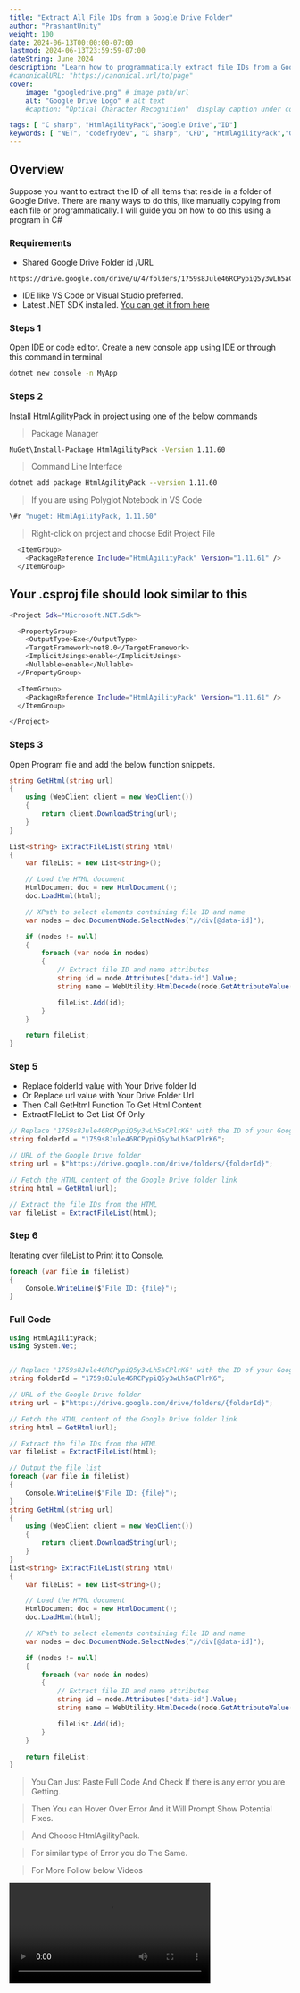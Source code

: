 ```yaml
---
title: "Extract All File IDs from a Google Drive Folder"
author: "PrashantUnity"
weight: 100
date: 2024-06-13T00:00:00-07:00
lastmod: 2024-06-13T23:59:59-07:00
dateString: June 2024  
description: "Learn how to programmatically extract file IDs from a Google Drive folder using C# and HtmlAgilityPack. Perfect for bulk operations and automation tasks."
#canonicalURL: "https://canonical.url/to/page"
cover:
    image: "googledrive.png" # image path/url
    alt: "Google Drive Logo" # alt text
    #caption: "Optical Character Recognition"  display caption under cover 

tags: [ "C sharp", "HtmlAgilityPack","Google Drive","ID"]
keywords: [ "NET", "codefrydev", "C sharp", "CFD", "HtmlAgilityPack","Google Drive","ID"]
---
```


## Overview
Suppose you want to extract the ID of all items that reside in a folder of Google Drive. There are many ways to do this, like manually copying from each file or programmatically. I will guide you on how to do this using a program in C#   


### Requirements 
- Shared Google Drive Folder id /URL
```
https://drive.google.com/drive/u/4/folders/1759s8Jule46RCPypiQ5y3wLh5aCPlrK6
```
- IDE like VS Code or Visual Studio preferred.
- Latest .NET SDK installed. [You can get it from here](https://dotnet.microsoft.com/en-us/download/visual-studio-sdks)


### Steps 1

Open IDE or code editor. Create a new console app using IDE or through this command in terminal
```sh {linenos=true}
dotnet new console -n MyApp
```
### Steps 2

Install HtmlAgilityPack in project using one of the below commands

> Package Manager
```sh {linenos=true}
NuGet\Install-Package HtmlAgilityPack -Version 1.11.60
```
> Command Line Interface
```sh {linenos=true}
dotnet add package HtmlAgilityPack --version 1.11.60
```
> If you are using Polyglot Notebook in VS Code
```sh {linenos=true}
\#r "nuget: HtmlAgilityPack, 1.11.60"
```
> Right-click on project and choose Edit Project File 
```sh {linenos=true}
  <ItemGroup>
    <PackageReference Include="HtmlAgilityPack" Version="1.11.61" />
  </ItemGroup> 
```

## Your .csproj file should look similar to this

```sh {linenos=true}
<Project Sdk="Microsoft.NET.Sdk">

  <PropertyGroup>
    <OutputType>Exe</OutputType>
    <TargetFramework>net8.0</TargetFramework>
    <ImplicitUsings>enable</ImplicitUsings>
    <Nullable>enable</Nullable>
  </PropertyGroup>

  <ItemGroup>
    <PackageReference Include="HtmlAgilityPack" Version="1.11.61" />
  </ItemGroup>

</Project>
```

### Steps 3

Open Program file and add the below function snippets.

```cs {linenos=true}
string GetHtml(string url)
{
    using (WebClient client = new WebClient())
    {
        return client.DownloadString(url);
    }
}
``` 

```cs {linenos=true}
List<string> ExtractFileList(string html)
{
    var fileList = new List<string>();

    // Load the HTML document
    HtmlDocument doc = new HtmlDocument();
    doc.LoadHtml(html);

    // XPath to select elements containing file ID and name
    var nodes = doc.DocumentNode.SelectNodes("//div[@data-id]");

    if (nodes != null)
    {
        foreach (var node in nodes)
        {
            // Extract file ID and name attributes
            string id = node.Attributes["data-id"].Value;
            string name = WebUtility.HtmlDecode(node.GetAttributeValue("data-tooltip", ""));

            fileList.Add(id);
        }
    }

    return fileList;
}
```

### Step 5

- Replace folderId value with Your Drive folder Id
- Or Replace url value with Your Drive Folder Url
- Then Call GetHtml Function To Get Html Content
- ExtractFileList to Get List Of Only

```cs {linenos=true}
// Replace '1759s8Jule46RCPypiQ5y3wLh5aCPlrK6' with the ID of your Google Drive folder
string folderId = "1759s8Jule46RCPypiQ5y3wLh5aCPlrK6";

// URL of the Google Drive folder
string url = $"https://drive.google.com/drive/folders/{folderId}";

// Fetch the HTML content of the Google Drive folder link
string html = GetHtml(url);

// Extract the file IDs from the HTML
var fileList = ExtractFileList(html);
```

### Step 6

Iterating over fileList to Print it to Console.

```cs {linenos=true}
foreach (var file in fileList)
{
    Console.WriteLine($"File ID: {file}");
}
```

### Full Code

```cs {linenos=true}
using HtmlAgilityPack; 
using System.Net;


// Replace '1759s8Jule46RCPypiQ5y3wLh5aCPlrK6' with the ID of your Google Drive folder
string folderId = "1759s8Jule46RCPypiQ5y3wLh5aCPlrK6";

// URL of the Google Drive folder
string url = $"https://drive.google.com/drive/folders/{folderId}";

// Fetch the HTML content of the Google Drive folder link
string html = GetHtml(url);

// Extract the file IDs from the HTML
var fileList = ExtractFileList(html);

// Output the file list
foreach (var file in fileList)
{
    Console.WriteLine($"File ID: {file}");
}
string GetHtml(string url)
{
    using (WebClient client = new WebClient())
    {
        return client.DownloadString(url);
    }
}
List<string> ExtractFileList(string html)
{
    var fileList = new List<string>();

    // Load the HTML document
    HtmlDocument doc = new HtmlDocument();
    doc.LoadHtml(html);

    // XPath to select elements containing file ID and name
    var nodes = doc.DocumentNode.SelectNodes("//div[@data-id]");

    if (nodes != null)
    {
        foreach (var node in nodes)
        {
            // Extract file ID and name attributes
            string id = node.Attributes["data-id"].Value;
            string name = WebUtility.HtmlDecode(node.GetAttributeValue("data-tooltip", ""));

            fileList.Add(id);
        }
    }

    return fileList;
}
```

> You Can Just Paste Full Code And Check If there is any error you are Getting.

> Then You can Hover Over Error And it Will Prompt Show Potential Fixes.

> And Choose HtmlAgilityPack.

> For similar type of Error you do The Same.

> For More Follow below Videos

<video width="360" height="180" controls auto="false">
  <source src="./drive.mp4" type="video/mp4" >
  Your browser does not support the video tag.
</video>